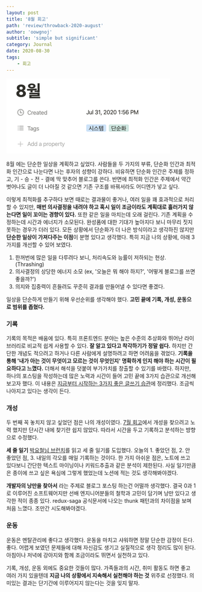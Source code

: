 ```yaml
---
layout: post
title: '8월 회고'
path: 'review/throwback-2020-august'
author: 'oowgnoj'
subtitle: 'simple but significant'
category: Journal
date: 2020-08-30
tags:
    - 회고
---
```



![2020 하반기 archive](./../images/in-post/throwback/aug.png)

8월 에는 단순한 일상을 계획하고 싶었다. 사람들을 두 가지의 부류, 단순화 인간과 최적화 인간으로 나눈다면 나는 후자의 성향이 강하다. 비유하면 단순화 인간은 주제를 정하고, 기 - 승 - 전 - 결에 딱 맞추어 블로그를 쓴다. 반면에 최적화 인간은 주제에서 약간 벗어나도 글이 더 나아질 것 같으면 기존 구조를 바꿔서라도 어디엔가 넣고 싶다.

이렇게 최적화를 추구하다 보면 때로는 결과물이 좋거나, 여러 일을 꽤 효과적으로 처리할 수 있지만, **매번 의사결정을 내려야 하고 혹시 일이 조금이라도 계획대로 흘러가지 않는다면 일이 꼬이는 경향이 있다.** 또한 같은 일을 마치는데 오래 걸린다. 기존 계획을 수정하는데 시간과 에너지가 소모된다. 완성품에 대한 기대가 높아지다 보니 마무리 짓지 못하는 경우가 더러 있다. 모든 상황에서 단순화가 더 나은 방식이라고 생각하진 않지만 **단순한 일상이 가져다주는 이점**이 분명 있다고 생각했다. 특히 지금 나의 상황에, 아래 3가지를 개선할 수 있어 보였다.

1. 한꺼번에 많은 일을 다루려다 보니, 처리속도와 능률이 저하되는 현상. (Thrashing)
2. 의사결정의 상당한 에너지 소모 (ex, '오늘은 뭐 해야 하지?', '어떻게 블로그를 쓰면 좋을까?')
3. 의지와 집중력이 흔들려도 꾸준히 결과를 만들어낼 수 있다면 좋겠다.

일상을 단순하게 만들기 위해 우선순위를 생각해야 했다. **고민 끝에 기록, 개성, 운동으로 범위를 좁혔다.**

### 기록

기록의 목적은 배움에 있다. 특히 프론트엔드 분야는 높은 수준의 추상화와 뛰어난 라이브러리로 비교적 쉽게 사용할 수 있다. **잘 알고 있다고 착각하기가 정말 쉽다.** 하지만 간단한 개념도 적으려고 하거나 다른 사람에게 설명하려고 하면 어려움을 겪었다. **기록을 통해 '내가 아는 것이 무엇이고 모르는 것이 무엇인지' 명확하게 인지 해야 하는 시간이 필요하다고 느꼈다.** 더해서 해석을 덧붙여 부가가치를 창출할 수 있기를 바랬다. 하지만, 하나의 포스팅을 작성하는데 많은 노력과 시간이 들어 고민 끝에 3가지 습관으로 개선해보고자 했다. 이 내용은 [지금부터 시작하는 3가지 좋은 글쓰기 습관](https://oowgnoj.dev/review/output-training)에 정리했다. 조금씩 나아지고 있다는 생각이 든다.


### 개성

두 번째 꼭 놓치지 않고 싶었던 점은 나의 개성이였다. [7월 회고](https://oowgnoj.dev/post/review-july)에서 개성을 찾으려고 노력 했지만 단시간 내에 찾기란 쉽지 않았다. 따라서 시간을 두고 기록하고 분석하는 뱡향으로 수정했다.

**세 줄 일기**
[박요철님 브런치](https://brunch.co.kr/@aiross/865)를 읽고 세 줄 일기를 도입했다. 오늘의 1. 좋았던 점, 2. 안 좋았던 점, 3. 내일의 각오를 매일 기록하는 것이다. 한 가지 아쉬운 점은, 노트에 쓰고 있다보니 간단한 텍스트 마이닝이나 키워드추출과 같은 분석이 제한된다. 사실 일기만큼은 종이에 쓰고 싶은 욕심에 그렇게 했었는데 노션에 적는 것도 생각해봐야겠다.

**개발자의 낭만을 찾아서** 라는 주제로 블로그 포스팅 하는건 어떨까 생각했다. 결국 0과 1로 이루어진 소프트웨어지만 선배 엔지니어분들의 철학과 고민이 담기며 낭만 있다고 생각한 적이 종종 있다. redux-saga 공식문서에 나오는 thunk 패턴과의 차이점을 보며 처음 느꼈다. 조만간 시도해봐야겠다.

### 운동

운동은 멘탈관리에 좋다고 생각했다. 운동을 마치고 샤워하면 정말 단순한 감정이 든다. 좋다. 어렵게 보였던 문제들에 대해 자신감도 생기고 실질적으로 생각 정리도 많이 된다. 아침이나 저녁에 강아지와 함께 조금이라도 뛰면서 실천하고 있다.


기록, 개성, 운동 외에도 중요한 것들이 많다. 가족들과의 시간, 취미 활동도 하면 좋고 여러 가지 있을텐데 **지금 나의 상황에서 지속해서 실천해야 하는 것** 위주로 선정했다. 의미있는 결과는 단기간에 이루어지지 않는다는 것을 잊지 말자.